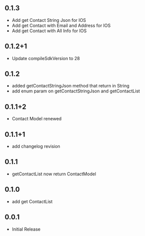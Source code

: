 ## 0.1.3

* Add get Contact String Json for IOS
* Add get Contact with Email and Address for IOS
* Add get Contact with All Info for IOS

## 0.1.2+1

* Update compileSdkVersion to 28

## 0.1.2

* added getContactStringJson method that return in String
* add enum param on getContactStringJson and getContactList

## 0.1.1+2

* Contact Model renewed

## 0.1.1+1

* add changelog revision

## 0.1.1

* getContactList now return ContactModel

## 0.1.0

* add get ContactList

## 0.0.1

* Initial Release
